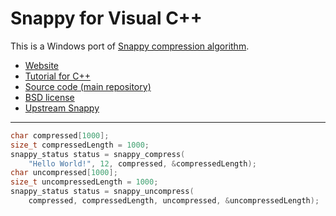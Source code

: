 # Snappy for Visual C++ #

This is a Windows port of [Snappy compression algorithm](https://google.github.io/snappy/).

* [Website](https://snappy.machinezoo.com/)
* [Tutorial for C++](https://snappy.machinezoo.com/#cpp)
* [Source code (main repository)](https://bitbucket.org/robertvazan/snappy-visual-cpp/src/default/)
* [BSD license](https://opensource.org/licenses/BSD-3-Clause)
* [Upstream Snappy](https://google.github.io/snappy/)

***

```cpp
char compressed[1000];
size_t compressedLength = 1000;
snappy_status status = snappy_compress(
    "Hello World!", 12, compressed, &compressedLength);
char uncompressed[1000];
size_t uncompressedLength = 1000;
snappy_status status = snappy_uncompress(
    compressed, compressedLength, uncompressed, &uncompressedLength);
```

